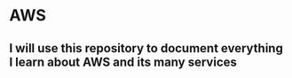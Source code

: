 # AWS

## I will use this repository to document everything I learn about AWS and its many services
